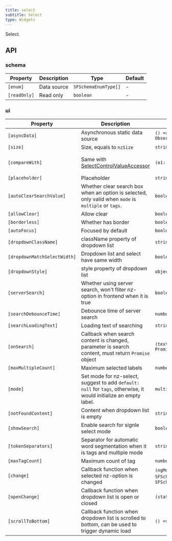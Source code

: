 ```yaml
---
title: select
subtitle: Select
type: Widgets
---
```


Select.

## API

### schema

| Property | Description | Type | Default |
|----------|-------------|------|---------|
| `[enum]` | Data source | `SFSchemaEnumType[]` | - |
| `[readOnly]` | Read only | `boolean` | - |

### ui

| Property | Description | Type | Default |
|----------|-------------|------|---------|
| `[asyncData]` | Asynchronous static data source | `() => Observable<SFSchemaEnumType[]>` | - |
| `[size]` | Size, equals to `nzSize` | `string` | - |
| `[compareWith]` | Same with [SelectControlValueAccessor](https://angular.io/api/forms/SelectControlValueAccessor#caveat-option-selection) | `(o1: any, o2: any) => boolean` | `(o1: any, o2: any) => o1===o2` |
| `[placeholder]` | Placeholder | `string` | - |
| `[autoClearSearchValue]` | Whether clear search box when an option is selected, only valid when `mode` is `multiple` or `tags`. | `boolean` | `true` |
| `[allowClear]` | Allow clear | `boolean` | `false` |
| `[borderless]` | Whether has border | `boolean` | `false` |
| `[autoFocus]` | Focused by default | `boolean` | `false` |
| `[dropdownClassName]` | className property of dropdown list | `string` | - |
| `[dropdownMatchSelectWidth]` | Dropdown list and select have same width | `boolean` | `true` |
| `[dropdownStyle]` | style property of dropdown list | `object` | - |
| `[serverSearch]` | Whether using server search, won't fliter nz-option in frontend when it is true | `boolean` | `false` |
| `[searchDebounceTime]` | Debounce time of server search | `number` | `300` |
| `[searchLoadingText]` | Loading text of searching | `string` | - |
| `[onSearch]` | Callback when search content is changed, parameter is search content, must return `Promise` object | `(text: string) => Promise<SFSchemaEnum[]>` | - |
| `[maxMultipleCount]` | Maximum selected labels | `number` | `Infinity` |
| `[mode]` | Set mode for nz-select, suggest to add `default: null` for `tags`, otherwise, it would initialize an empty label. | `multiple,tags,default` | `default` |
| `[notFoundContent]` | Content when dropdown list is empty | `string` | - |
| `[showSearch]` | Enable search for signle select mode | `boolean` | `false` |
| `[tokenSeparators]` | Separator for automatic word segmentation when it is tags and multiple mode | `string[]` | `[]` |
| `[maxTagCount]` | Maximum count of tag | `number` | - |
| `[change]` | Callback function when selected nz-option is changed | `(ngModel:any丨any[], orgData: SFSchemaEnum丨SFSchemaEnum[])=>void` | - |
| `[openChange]` | Callback function when dropdown list is open or closed | `(status: boolean) => void` | - |
| `[scrollToBottom]` | Callback function when dropdown list is scrolled to bottom, can be used to trigger dynamic load | `() => void` | - |
